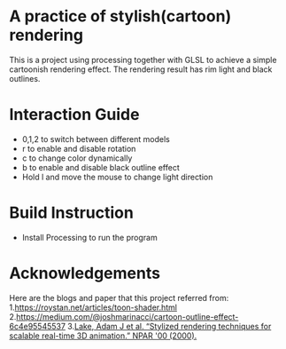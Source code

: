 # A practice of stylish(cartoon) rendering
This is a project using processing together with GLSL to achieve a simple cartoonish rendering effect. The rendering result has rim light and black outlines.

# Interaction Guide
* 0,1,2 to switch between different models
* r to enable and disable rotation
* c to change color dynamically
* b to enable and disable black outline effect
* Hold l and move the mouse to change light direction

# Build Instruction
* Install Processing to run the program

# Acknowledgements
Here are the blogs and paper that this project referred from:
1.https://roystan.net/articles/toon-shader.html
2.https://medium.com/@joshmarinacci/cartoon-outline-effect-6c4e95545537
3.[Lake, Adam J et al. “Stylized rendering techniques for scalable real-time 3D animation.” NPAR '00 (2000).](http://citeseerx.ist.psu.edu/viewdoc/download?doi=10.1.1.130.4224&rep=rep1&type=pdf)
